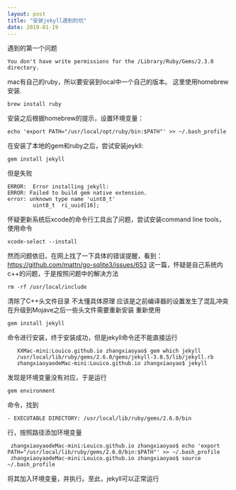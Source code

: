 ```yaml
---
layout: post
title: "安装jekyll遇到的坑"
date: 2019-01-19
---
```


遇到的第一个问题

    You don't have write permissions for the /Library/Ruby/Gems/2.3.0 directory.

mac有自己的ruby，所以要安装到local中一个自己的版本。
这里使用homebrew安装.
 
    brew install ruby

安装之后根据homebrew的提示，设置环境变量：

    echo 'export PATH="/usr/local/opt/ruby/bin:$PATH"' >> ~/.bash_profile

在安装了本地的gem和ruby之后，尝试安装jeykll:

    gem install jekyll 

但是失败

    ERROR:  Error installing jekyll:
	ERROR: Failed to build gem native extension.
	error: unknown type name 'uint8_t'
            uint8_t  ri_uuid[16];
            
怀疑更新系统后xcode的命令行工具出了问题，尝试安装command line tools，
使用命令

    xcode-select --install

然而问题依旧，在网上找了一下具体的错误提醒，看到：https://github.com/mattn/go-sqlite3/issues/653
                        这一篇，怀疑是自己系统内c++的问题，于是按照问题中的解决方法
                        
    rm -rf /usr/local/include 
    
    
清除了C++头文件目录 不太懂具体原理 应该是之前编译器的设置发生了混乱冲突 在升级到Mojave之后一些头文件需要重新安装
重新使用
    
    gem install jekyll
    
命令进行安装，终于安装成功，但是jekyll命令还不能直接运行
    
    
       XXMac-mini:Louico.github.io zhangxiaoyao$ gem which jekyll
       /usr/local/lib/ruby/gems/2.6.0/gems/jekyll-3.8.5/lib/jekyll.rb
       zhangxiaoyaodeMac-mini:Louico.github.io zhangxiaoyao$ jekyll

发现是环境变量没有对应，于是运行
 
    gem environment
    
命令，找到
        
    - EXECUTABLE DIRECTORY: /usr/local/lib/ruby/gems/2.6.0/bin 
    
    
行，按照路径添加环境变量


     zhangxiaoyaodeMac-mini:Louico.github.io zhangxiaoyao$ echo 'export PATH="/usr/local/lib/ruby/gems/2.6.0/bin:$PATH"' >> ~/.bash_profile
     zhangxiaoyaodeMac-mini:Louico.github.io zhangxiaoyao$ source ~/.bash_profile


将其加入环境变量，并执行。至此，jekyll可以正常运行
